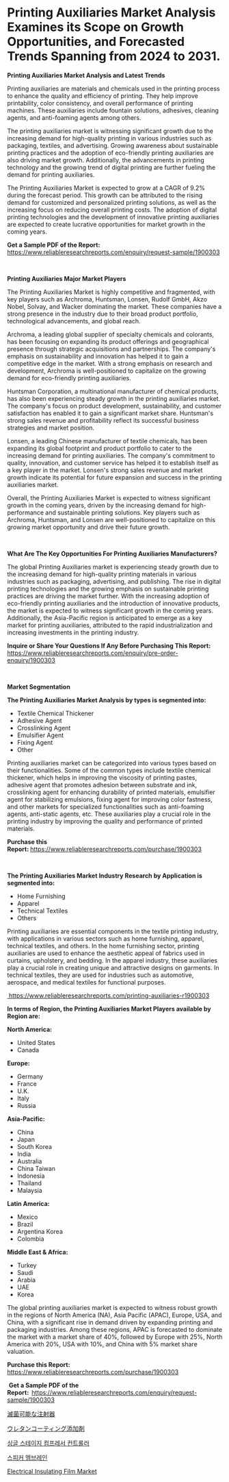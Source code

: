 <p><h1>Printing Auxiliaries Market Analysis Examines its Scope on Growth Opportunities, and Forecasted Trends Spanning from 2024 to 2031.</h1></p><p><strong>Printing Auxiliaries Market Analysis and Latest Trends</strong></p>
<p><p>Printing auxiliaries are materials and chemicals used in the printing process to enhance the quality and efficiency of printing. They help improve printability, color consistency, and overall performance of printing machines. These auxiliaries include fountain solutions, adhesives, cleaning agents, and anti-foaming agents among others.</p><p>The printing auxiliaries market is witnessing significant growth due to the increasing demand for high-quality printing in various industries such as packaging, textiles, and advertising. Growing awareness about sustainable printing practices and the adoption of eco-friendly printing auxiliaries are also driving market growth. Additionally, the advancements in printing technology and the growing trend of digital printing are further fueling the demand for printing auxiliaries.</p><p>The Printing Auxiliaries Market is expected to grow at a CAGR of 9.2% during the forecast period. This growth can be attributed to the rising demand for customized and personalized printing solutions, as well as the increasing focus on reducing overall printing costs. The adoption of digital printing technologies and the development of innovative printing auxiliaries are expected to create lucrative opportunities for market growth in the coming years.</p></p>
<p><strong>Get a Sample PDF of the Report:&nbsp;</strong> <a href="https://www.reliableresearchreports.com/enquiry/request-sample/1900303">https://www.reliableresearchreports.com/enquiry/request-sample/1900303</a></p>
<p>&nbsp;</p>
<p><strong>Printing Auxiliaries Major Market Players</strong></p>
<p><p>The Printing Auxiliaries Market is highly competitive and fragmented, with key players such as Archroma, Huntsman, Lonsen, Rudolf GmbH, Akzo Nobel, Solvay, and Wacker dominating the market. These companies have a strong presence in the industry due to their broad product portfolio, technological advancements, and global reach.</p><p>Archroma, a leading global supplier of specialty chemicals and colorants, has been focusing on expanding its product offerings and geographical presence through strategic acquisitions and partnerships. The company's emphasis on sustainability and innovation has helped it to gain a competitive edge in the market. With a strong emphasis on research and development, Archroma is well-positioned to capitalize on the growing demand for eco-friendly printing auxiliaries.</p><p>Huntsman Corporation, a multinational manufacturer of chemical products, has also been experiencing steady growth in the printing auxiliaries market. The company's focus on product development, sustainability, and customer satisfaction has enabled it to gain a significant market share. Huntsman's strong sales revenue and profitability reflect its successful business strategies and market position.</p><p>Lonsen, a leading Chinese manufacturer of textile chemicals, has been expanding its global footprint and product portfolio to cater to the increasing demand for printing auxiliaries. The company's commitment to quality, innovation, and customer service has helped it to establish itself as a key player in the market. Lonsen's strong sales revenue and market growth indicate its potential for future expansion and success in the printing auxiliaries market.</p><p>Overall, the Printing Auxiliaries Market is expected to witness significant growth in the coming years, driven by the increasing demand for high-performance and sustainable printing solutions. Key players such as Archroma, Huntsman, and Lonsen are well-positioned to capitalize on this growing market opportunity and drive their future growth.</p></p>
<p>&nbsp;</p>
<p><strong>What Are The Key Opportunities For Printing Auxiliaries Manufacturers?</strong></p>
<p><p>The global Printing Auxiliaries market is experiencing steady growth due to the increasing demand for high-quality printing materials in various industries such as packaging, advertising, and publishing. The rise in digital printing technologies and the growing emphasis on sustainable printing practices are driving the market further. With the increasing adoption of eco-friendly printing auxiliaries and the introduction of innovative products, the market is expected to witness significant growth in the coming years. Additionally, the Asia-Pacific region is anticipated to emerge as a key market for printing auxiliaries, attributed to the rapid industrialization and increasing investments in the printing industry.</p></p>
<p><strong>Inquire or Share Your Questions If Any Before Purchasing This Report:</strong> <a href="https://www.reliableresearchreports.com/enquiry/pre-order-enquiry/1900303">https://www.reliableresearchreports.com/enquiry/pre-order-enquiry/1900303</a></p>
<p>&nbsp;</p>
<p><strong>Market Segmentation</strong></p>
<p><strong>The Printing Auxiliaries Market Analysis by types is segmented into:</strong></p>
<p><ul><li>Textile Chemical Thickener</li><li>Adhesive Agent</li><li>Crosslinking Agent</li><li>Emulsifier Agent</li><li>Fixing Agent</li><li>Other</li></ul></p>
<p><p>Printing auxiliaries market can be categorized into various types based on their functionalities. Some of the common types include textile chemical thickener, which helps in improving the viscosity of printing pastes, adhesive agent that promotes adhesion between substrate and ink, crosslinking agent for enhancing durability of printed materials, emulsifier agent for stabilizing emulsions, fixing agent for improving color fastness, and other markets for specialized functionalities such as anti-foaming agents, anti-static agents, etc. These auxiliaries play a crucial role in the printing industry by improving the quality and performance of printed materials.</p></p>
<p><strong>Purchase this Report:&nbsp;</strong><a href="https://www.reliableresearchreports.com/purchase/1900303">https://www.reliableresearchreports.com/purchase/1900303</a></p>
<p>&nbsp;</p>
<p><strong>The Printing Auxiliaries Market Industry Research by Application is segmented into:</strong></p>
<p><ul><li>Home Furnishing</li><li>Apparel</li><li>Technical Textiles</li><li>Others</li></ul></p>
<p><p>Printing auxiliaries are essential components in the textile printing industry, with applications in various sectors such as home furnishing, apparel, technical textiles, and others. In the home furnishing sector, printing auxiliaries are used to enhance the aesthetic appeal of fabrics used in curtains, upholstery, and bedding. In the apparel industry, these auxiliaries play a crucial role in creating unique and attractive designs on garments. In technical textiles, they are used for industries such as automotive, aerospace, and medical textiles for functional purposes.</p></p>
<p><a href="https://www.reliableresearchreports.com/printing-auxiliaries-r1900303">&nbsp;https://www.reliableresearchreports.com/printing-auxiliaries-r1900303</a></p>
<p><strong>In terms of Region, the Printing Auxiliaries Market Players available by Region are:</strong></p>
<p>
    <p> <strong> North America: </strong>
        <ul>
            <li>United States</li>
            <li>Canada</li>
        </ul>
        </p> 
    <p> <strong> Europe: </strong>
        <ul>
            <li>Germany</li>
            <li>France</li>
            <li>U.K.</li>
            <li>Italy</li>
            <li>Russia</li>
        </ul>
        </p> 
    <p> <strong> Asia-Pacific: </strong>
        <ul>
            <li>China</li>
            <li>Japan</li>
            <li>South Korea</li>
            <li>India</li>
            <li>Australia</li>
            <li>China Taiwan</li>
            <li>Indonesia</li>
            <li>Thailand</li>
            <li>Malaysia</li>
        </ul>
        </p> 
    <p> <strong> Latin America: </strong>
        <ul>
            <li>Mexico</li>
            <li>Brazil</li>
            <li>Argentina Korea</li>
            <li>Colombia</li>
        </ul>
        </p> 
    <p> <strong> Middle East & Africa: </strong>
        <ul>
            <li>Turkey</li>
            <li>Saudi</li>
            <li>Arabia</li>
            <li>UAE</li>
            <li>Korea</li>
        </ul>
    </p>
    </p>
<p><p>The global printing auxiliaries market is expected to witness robust growth in the regions of North America (NA), Asia Pacific (APAC), Europe, USA, and China, with a significant rise in demand driven by expanding printing and packaging industries. Among these regions, APAC is forecasted to dominate the market with a market share of 40%, followed by Europe with 25%, North America with 20%, USA with 10%, and China with 5% market share valuation.</p></p>
<p><strong>Purchase this Report: </strong><a href="https://www.reliableresearchreports.com/purchase/1900303">https://www.reliableresearchreports.com/purchase/1900303</a></p>
<p>&nbsp;<strong>Get a Sample PDF of the Report:&nbsp;&nbsp;</strong><a href="https://www.reliableresearchreports.com/enquiry/request-sample/1900303">https://www.reliableresearchreports.com/enquiry/request-sample/1900303</a></p>
<p><strong></strong></p>
<p><p><a href="https://medium.com/@ofpaqrof92/2024%E5%B9%B4%E3%81%8B%E3%82%892031%E5%B9%B4%E3%81%BE%E3%81%A7%E3%81%AE%E6%9C%9F%E9%96%93%E3%81%AB%E4%BA%88%E6%B8%AC%E3%81%95%E3%82%8C%E3%82%8B%E6%BB%85%E8%8F%8C%E5%8F%AF%E8%83%BD%E3%81%AA%E6%B3%A8%E5%B0%84%E5%99%A8%E5%B8%82%E5%A0%B4%E3%81%AE%E5%8B%95%E5%90%91%E3%81%A8%E6%88%90%E9%95%B7%E3%83%89%E3%83%A9%E3%82%A4%E3%83%90%E3%83%BC%E3%82%92%E5%88%86%E6%9E%90%E3%81%97%E3%81%BE%E3%81%99-39fc296d9d68">滅菌可能な注射器</a></p><p><a href="https://medium.com/@ofpaqrof92/2024%E5%B9%B4%E3%81%8B%E3%82%892031%E5%B9%B4%E3%81%BE%E3%81%A7%E3%81%AB16-%E3%81%AEcagr%E3%81%A7%E6%8B%A1%E5%A4%A7%E3%81%97%E3%81%A6%E3%81%84%E3%82%8B%E3%82%A6%E3%83%AC%E3%82%BF%E3%83%B3%E3%82%B3%E3%83%BC%E3%83%86%E3%82%A3%E3%83%B3%E3%82%B0%E6%B7%BB%E5%8A%A0%E5%89%A4%E5%B8%82%E5%A0%B4%E3%81%AE%E3%82%B5%E3%82%A4%E3%82%BA%E3%81%AB%E9%96%A2%E3%81%99%E3%82%8B%E6%B4%9E%E5%AF%9F-8a0aa183e152">ウレタンコーティング添加剤</a></p><p><a href="https://medium.com/@mehereenadusoye/2024%EB%85%84%EB%B6%80%ED%84%B0-2031%EB%85%84%EA%B9%8C%EC%A7%80-%EC%9D%98-cagr%EB%A1%9C-%ED%99%95%EC%9E%A5%EB%90%98%EB%8A%94-%EB%8B%A8%EC%9D%BC-%EB%8B%A8%EA%B3%84-%EC%95%95%EC%B6%95%EA%B8%B0-%EC%BB%A8%ED%8A%B8%EB%A1%A4%EB%9F%AC-%EC%8B%9C%EC%9E%A5-%EA%B7%9C%EB%AA%A8%EC%97%90-%EB%8C%80%ED%95%9C-%ED%86%B5%EC%B0%B0%EB%A0%A5-97896f2ab3a3">싱글 스테이지 컴프레서 컨트롤러</a></p><p><a href="https://medium.com/@mehereenadusoye/%EC%97%85%EC%9E%90%EB%A7%89-%EB%B6%84%EC%95%BC%EC%97%90-%EB%8C%80%ED%95%9C-%ED%86%B5%EC%B0%B0-2031%EB%85%84%EA%B9%8C%EC%A7%80%EC%9D%98-%EC%8B%9C%EC%9E%A5-%EC%9E%AC%EC%A0%95-%EC%83%81%ED%83%9C-%EC%8B%9C%EC%9E%A5-%EA%B7%9C%EB%AA%A8-%EB%B0%8F-%EC%88%98%EC%9D%B5-%EB%B6%84%EC%84%9D-0e08d3df5192">스피커 멤브레인</a></p><p><a href="https://github.com/RichRobinson5/Market-Research-Report-List-5/blob/main/electrical-insulating-film-market.md">Electrical Insulating Film Market</a></p></p>
